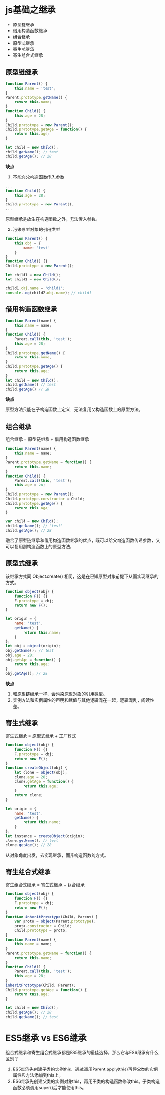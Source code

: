 # js基础之继承

+ 原型链继承
+ 借用构造函数继承
+ 组合继承
+ 原型式继承
+ 寄生式继承
+ 寄生组合式继承

## 原型链继承

```js
function Parent() {
    this.name = 'test';
}
Parent.prototype.getName() {
    return this.name;
}
function Child() {
    this.age = 28;
}
Child.prototype = new Parent();
Child.prototype.getAge = function() {
    return this.age;
}

let child = new Child();
child.getName(); // test
child.getAge(); // 28
```

**缺点**

1. 不能向父构造函数传入参数

```js
...
function Child() {
    this.age = 28;
}
Child.prototype = new Parent();
...
```
原型继承是放生在构造函数之外，无法传入参数。

2. 污染原型对象的引用类型

```js
function Parent() {
    this.obj = {
        name: 'test'
    }
}
function Child() {}
Child.prototype = new Parent();

let child1 = new Child();
let child2 = new Child();

child1.obj.name = 'child1';
console.log(child2.obj.name); // child1
```

## 借用构造函数继承

```js
function Parent(name) {
    this.name = name;
}
function Child() {
    Parent.call(this, 'test');
    this.age = 28; 
}
Child.prototype.getName() {
    return this.name;
}
Child.prototype.getAge() {
    return this.age;
}
let child = new Child();
child.getName() // test
child.getAge() // 28
```

**缺点**

原型方法只能在子构造函数上定义，无法复用父构造函数上的原型方法。

## 组合继承

组合继承 = 原型链继承 + 借用构造函数继承

```js
function Parent(name) {
    this.name = name;
}
Parent.prototype.getName = function() {
    return this.name;
}
function Child() {
    Parent.call(this, 'test');
    this.age = 28;
}
Child.prototype = new Parent();
Child.prototype.constructor = Child;
Child.prototype.getAge() {
    return this.age;
}

var child = new Child();
child.getName(); // 'test'
child.getAge(); // 28
```

融合了原型链继承和借用构造函数继承的优点，既可以给父构造函数传递参数，又可以复用副构造函数上的原型方法。

## 原型式继承

该继承方式同 Object.create() 相同，这是在已知原型对象前提下从而实现继承的方式。

```js
function object(obj) {
    function F() {}
    F.prototype = obj;
    return new F();
}

let origin = {
    name: 'test',
    getName() {
        return this.name;
    }
};
let obj = object(origin);
obj.getName(); // test
obj.age = 28;
obj.getAge = function() {
    return this.age;
}
obj.getAge(); // 28
```

**缺点**

1. 和原型链继承一样，会污染原型对象的引用类型。
2. 实例方法和实例属性的声明和赋值与其他逻辑混在一起，逻辑混乱，阅读性差。

## 寄生式继承

寄生式继承 = 原型式继承 + 工厂模式

```js
function object(obj) {
    function F() {}
    F.prototype = obj;
    return new F();
}
function createObject(obj) {
    let clone = object(obj);
    clone.age = 28;
    clone.getAge = function() {
        return this.age;
    }
    return clone;
}

let origin = {
    name: 'test',
    getName() {
        return this.name;
    }
};
let instance = createObject(origin);
clone.getName(); // test
clone.getAge(); // 28
```

从对象角度出发，去实现继承，而非构造函数的方式。

## 寄生组合式继承

寄生组合式继承 = 寄生式继承 + 组合继承

```js
function object(obj) {
    function F() {}
    F.prototype = obj;
    return new F();
}
function inheritPrototype(Child, Parent) {
    var proto = object(Parent.prototype);
    proto.constructor = Child;
    Child.prototype = proto;
}
function Parent(name) {
    this.name = name;
}
Parent.prototype.getName = function() {
    return this.name;
}
function Child() {
    Parent.call(this, 'test');
    this.age = 28;
}
inheritPrototype(Child, Parent);
Child.prototype.getAge = function() {
    return this.age;
}

let child = new Child();
child.getAge(); // 28
child.getName(); // test
```

# ES5继承 vs ES6继承

组合式继承和寄生组合式继承都是ES5继承的最佳选择，那么它与ES6继承有什么区别？

1. ES5继承先创建子类的实例this，通过调用Parent.apply(this)再将父类的实例属性和方法添加到this上。
2. ES6继承先创建父类的实例对象this，再用子类的构造函数修改this。子类构造函数必须调用super()后才能使用this。